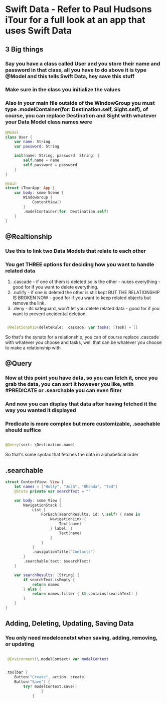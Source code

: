 # Swift Data - Refer to Paul Hudsons iTour for a full look at an app that uses Swift Data

## 3 Big things 

### Say you have a class called User and you store their name and password in that class, all you have to do above it is type @Model and this tells Swift Data, hey save this stuff
### Make sure in the class you initialize the values
### Also in your main file outside of the WindowGroup you must type  .modelContainer(for: Destination.self, Sight.self), of course, you can replace Destination and Sight with whatever your Data Model class names were

```swift
@Model
class User {
    var name: String
    var password: String

    init(name: String, password: String) {
        self.name = name
        self.password = password
    }
}


```

```swift
@main
struct iTourApp: App {
    var body: some Scene {
        WindowGroup {
            ContentView()
        }
        .modelContainer(for: Destination.self)
    }
}

```
## @Realtionship

### Use this to link two Data Models that relate to each other

### You get THREE options for deciding how you want to handle related data

1. .cascade - if one of them is deleted so is the other - nukes everything - good for if you want to delete everything.
2. .nullify - if one is deleted the other is still kept BUT THE RELATIONSHIP IS BROKEN NOW - good for if you want to keep related objects but remove the link.
3. .deny - its  safeguard, won't let you delete related data - good for if you want to prevent accidental deletion.

```swift

 @Relationship(deleteRule: .cascade) var tasks: [Task] = []

```

So that's the synatx for a relationship, you can of course replace .cascade with whatever you choose and tasks, well that can be whatever you choose to make a relationship with

## @Query

### Now at this point you have data, so you can fetch it, once you grab the data, you can sort it however you like, with #PREDICATE or .searchable you can even filter 
### And now you can display that data after having fetched it the way you wanted it displayed
### Predicate is more complex but more customizable, .seachable should suffice

```swift

@Query(sort: \Destination.name)
```

So that's some syntax that fetches the data in alphabetical order

## .searchable

```swift
struct ContentView: View {
    let names = ["Holly", "Josh", "Rhonda", "Ted"]
    @State private var searchText = ""

    var body: some View {
        NavigationStack {
            List {
                ForEach(searchResults, id: \.self) { name in
                    NavigationLink {
                        Text(name)
                    } label: {
                        Text(name)
                    }
                }
            }
            .navigationTitle("Contacts")
        }
        .searchable(text: $searchText)            
    }

    var searchResults: [String] {
        if searchText.isEmpty {
            return names
        } else {
            return names.filter { $0.contains(searchText) }
        }
    }
}
```
## Adding, Deleting, Updating, Saving Data

### You only need modelconetxt when saving, adding, removing, or updating

```swift

 @Environment(\.modelContext) var modelContext
```

```swift

.toolbar {
    Button("Create", action: create)
    Button("Save") {
        try? modelContext.save()
                }
            }

```




